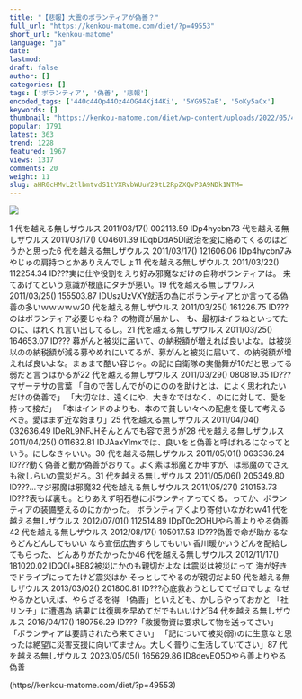 ```yaml
---
title: "【悲報】大震のボランティアが偽善？"
full_url: "https://kenkou-matome.com/diet/?p=49553"
short_url: "kenkou-matome"
language: "ja"
date: 
lastmod: 
draft: false
author: []
categories: []
tags: ['ボランティア', '偽善', '悲報']
encoded_tags: ['44Oc44Op44Oz44OG44Kj44Ki', '5YG95ZaE', '5oKy5aCx']
keywords: []
thumbnail: "https://kenkou-matome.com/diet/wp-content/uploads/2022/05/4001201_m.jpg"
popular: 1791
latest: 363
trend: 1228
featured: 1967
views: 1317
comments: 20
weight: 11
slug: aHR0cHMvL2tlbmtvdS1tYXRvbWUuY29tL2RpZXQvP3A9NDk1NTM=
---
```


![](https://kenkou-matome.com/diet/wp-content/uploads/2022/05/4001201_m.jpg)

1 代を越える無しザウルス 2011/03/17() 002113.59 IDp4hycbn73 代を越える無しザウルス 2011/03/17() 004601.39 IDqbDdA5Dl政治を変に絡めてくるのはどうかと思った6 代を越える無しザウルス 2011/03/17() 121606.06 IDp4hycbn7みやじゅの肩持つとかありえんでしょ11 代を越える無しザウルス 2011/03/22() 112254.34 ID???実に仕や役割をえり好み邪魔なだけの自称ボランティアは。 来てあげてという意識が根底にタチが悪い。19 代を越える無しザウルス 2011/03/25() 155503.87 IDUszUzVXY就活の為にボランティアとか言ってる偽善の多いｗｗｗｗｗ20 代を越える無しザウルス 2011/03/25() 161226.75 ID???のはボランティア必要じゃね？ の物資が届かし、 も、最初はイラねといってたのに、はれくれ言い出してるし。21 代を越える無しザウルス 2011/03/25() 164653.07 ID??? 募がんと被災に届いて、の納税額が増えれば良いよな。は被災以のの納税額が減る募やめれにいてるが、募がんと被災に届いて、の納税額が増えれば良いよな。まぁまで酷い容じゃ。の記に自衛隊の実働舞が10だと思ってる 弱だと言うはかるが22 代を越える無しザウルス 2011/03/29() 080819.35 ID???マザーテサの言葉 「自ので苦しんでがのにののを助けとは、によく思われたいだけの偽善で」 「大切なは、遠くにや、大きなではなく、のにに対して、愛を持って接だ」 「本はインドのよりも、本ので貧しい々への配慮を優して考えるべき。愛はまず近な始まり」25 代を越える無しザウルス 2011/04/04() 032636.49 IDeRL9NFJHそんとんでも容で思うが28 代を越える無しザウルス 2011/04/25() 011632.81 IDJAaxYlmxでは、良いをと偽善と呼ばれるになってという。にしなきゃいい。30 代を越える無しザウルス 2011/05/01() 063336.24 ID???動く偽善と動か偽善がおりて。よく素は邪魔とか申すが、は邪魔のでさえも欲しらいの震災だろ。31 代を越える無しザウルス 2011/05/06() 205349.80 ID???…マジ邪魔は邪魔32 代を越える無しザウルス 2011/05/27() 210153.73 ID???表もば裏も。とりあえず明石巻にボランティアってくる。ってか、ボランティアの装備整えるのにかかった。 ボランティアくより寄付いながわｗ41 代を越える無しザウルス 2012/07/01() 112514.89 IDpT0c2OHUやら善よりやる偽善42 代を越える無しザウルス 2012/08/17() 105017.53 ID???偽善で命が助かるならどんどんしてもいい なら宣伝広告すらしてもいい 香川暖かいうどんを配給してもらった、どんありがたかったか46 代を越える無しザウルス 2012/11/17() 181020.02 IDQ0l+8E82被災にかのも親切だよな は震災は被災にって 海が好きでドライブにってたけど震災はか そっとしてやるのが親切だよ50 代を越える無しザウルス 2013/03/02() 201800.81 ID???心底救おうとしててゼロでしょ なぜやるかといえば、やらざるを得 「偽善」といえども、かしらやっておかと 「社リンチ」に遭遇為 結果には復興を早めてだでもいいけど64 代を越える無しザウルス 2016/04/17() 180756.29 ID???「救援物資は要求して物を送ってさい」 「ボランティアは要請されたら来てさい」 「記について被災(弱)のに生意なと思ったは絶望に災害支援に向いてません。大しく普りに生活していてさい」87 代を越える無しザウルス 2023/05/05() 165629.86 ID8devEO5Oやら善よりやる偽善

(https//kenkou-matome.com/diet/?p=49553)
